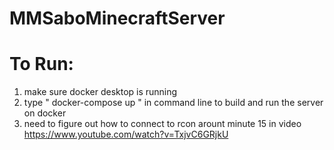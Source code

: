 # MMSaboMinecraftServer

To Run:
===
1. make sure docker desktop is running
2. type " docker-compose up " in command line to build and run the server on docker
3. need to figure out how to connect to rcon arount minute 15 in video https://www.youtube.com/watch?v=TxjvC6GRjkU